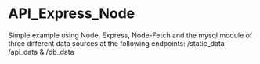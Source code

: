# API_Express_Node

Simple example using Node, Express, Node-Fetch and the mysql module of three different data sources at the following endpoints: /static_data /api_data & /db_data
